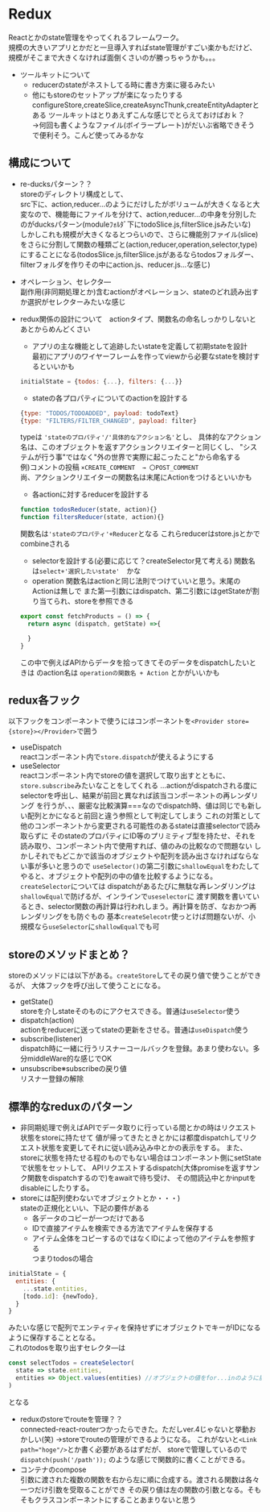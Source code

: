 # Redux
Reactとかのstate管理をやってくれるフレームワーク。  
規模の大きいアプリとかだと一旦導入すればstate管理がすごい楽かもだけど、規模がそこまで大きくなければ面倒くさいのが勝っちゃうかも。。。

- ツールキットについて  
  - reducerのstateがネストしてる時に書き方楽に寝るみたい
  - 他にもstoreのセットアップが楽になったりする  
  configureStore,createSlice,createAsyncThunk,createEntityAdapterとある
  ツールキットはとりあえずこんな感じでとらえておけばおｋ？  
  →何回も書くようなファイル(ボイラープレート)がだいぶ省略できそうで便利そう。こんど使ってみるかな

## 構成について
- re-ducksパターン？？  
storeのディレクトリ構成として、  
src下に、action,reducer...のようにだけしたがボリュームが大きくなると大変なので、機能毎にファイルを分けて、action,reducer...の中身を分別したのがducksパターン(moduleﾌｫﾙﾀﾞ下にtodoSlice.js,filterSlice.jsみたいな)  
しかしこれも規模が大きくなるとつらいので、さらに機能別ファイル(slice)をさらに分割して関数の種類ごと(action,reducer,operation,selector,type)
にすることになる(todosSlice.js,filterSlice.jsがあるならtodosフォルダー、filterフォルダを作りその中にaction.js、reducer.js…な感じ)
- オペレーション、セレクタ―  
副作用(非同期処理とか)含むactionがオペレーション、stateのどれ読み出すか選択がセレクターみたいな感じ

- redux関係の設計について　actionタイプ、関数名の命名しっかりしないとあとからめんどくさい
  - アプリの主な機能として追跡したいstateを定義して初期stateを設計  
  最初にアプリのワイヤーフレームを作ってviewから必要なstateを検討するといいかも
  ```javascript
  initialState = {todos: {...}, filters: {...}}
  ```
  - stateの各プロパティについてのactionを設計する
  ```javascript
  {type: "TODOS/TODOADDED", payload: todoText}
  {type: "FILTERS/FILTER_CHANGED", payload: filter}
  ```
  typeは `'stateのプロパティ'/'具体的なアクション名'`とし、
  具体的なアクション名は、このオブジェクトを返すアクションクリエイターと同じくし、
  "システムが行う事"ではなく"外の世界で実際に起こったこと"から命名する  
  例)コメントの投稿
  `×CREATE_COMMENT  → 〇POST_COMMENT`  
  尚、アクションクリエイターの関数名は末尾にActionをつけるといいかも
  - 各actionに対するreducerを設計する
  ```javascript
  function todosReducer(state, action){}
  function filtersReducer(state, action){}
  ```
  関数名は`'stateのプロパティ'+Reducer`となる
  これらreducerはstore.jsとかでcombineされる
  - selectorを設計する(必要に応じて？createSelector見て考える)
  関数名は`select+'選択したいstate'`　かな
  - operation
  関数名はactionと同じ法則でつけていいと思う。末尾のActionは無しで
  また第一引数にはdispatch、第二引数にはgetStateが割り当てられ、storeを参照できる
  ```javascript
  export const fetchProducts = () => {
    return async (dispatch, getState) =>{

    }
  }
  ```
  この中で例えばAPIからデータを拾ってきてそのデータをdispatchしたいときは
  のaction名は `operationの関数名 + Action` とかがいいかも


## redux各フック
以下フックをコンポーネントで使うにはコンポーネントを`<Provider store={store}></Provider>`で囲う
- useDispatch  
reactコンポーネント内で`store.dispatch`が使えるようにする
- useSelector  
reactコンポーネント内でstoreの値を選択して取り出すとともに、`store.subscribe`みたいなことをしてくれる
…actionがdispatchされる度にselectorを呼出し、結果が前回と異なれば該当コンポーネントの再レンダリング
を行うが、、、厳密な比較演算===なのでdispatch時、値は同じでも新しい配列とかになると前回と違う参照として判定してしまう
これの対策として他のコンポーネントから変更される可能性のあるstateは直接selectorで読み取らずに
そのstateのプロパティにID等のプリミティブ型を持たせ、それを読み取り、コンポーネント内で使用すれば、値のみの比較なので問題ない
しかしそれでもどこかで該当のオブジェクトや配列を読み出さなければならない事が多いと思うので
`useSelector()`の第二引数に`shallowEqual`をわたしてやると、オブジェクトや配列の中の値を比較するようになる。
`createSelector`については
dispatchがあるたびに無駄な再レンダリングは`shallowEqual`で防げるが、インラインで`useselector`に
渡す関数を書いているとき、selector関数の再計算は行われしまう。再計算を防ぎ、なおかつ再レンダリングをも防ぐもの
基本`createSelecotr`使っとけば問題ないが、小規模なら`useSelector`に`shallowEqual`でも可

## storeのメソッドまとめ？
storeのメソッドには以下がある。`createStore`してその戻り値で使うことができるが、
大体フックを呼び出して使うことになる。
- getState()  
storeを介しstateそのものにアクセスできる。普通は`useSelector`使う
- dispatch(action)  
actionをreducerに送ってstateの更新をさせる。普通は`useDispatch`使う
- subscribe(listener)  
dispatch時に一緒に行うリスナーコールバックを登録。あまり使わない。多分middleWare的な感じでOK
- unsubscribe※subscribeの戻り値  
リスナー登録の解除

## 標準的なreduxのパターン
- 非同期処理で例えばAPIでデータ取りに行っている間とかの時はリクエスト状態をstoreに持たせて
値が帰ってきたときとかには都度dispatchしてリクエスト状態を変更してそれに従い読み込み中とかの表示をする。
また、storeに状態を持たせる程のものでもない場合はコンポーネント側にsetStateで状態をセットして、
APIリクエストするdispatch(大体promiseを返すサンク関数をdispatchするので)をawaitで待ち受け、
その間読込中とかinputをdisableにしたりする。
- storeには配列使わないでオブジェクトとか・・・)  
stateの正規化といい、下記の要件がある
  - 各データのコピーが一つだけである
  - IDで直接アイテムを検索できる方法でアイテムを保存する
  - アイテム全体をコピーするのではなくIDによって他のアイテムを参照する  
つまりtodosの場合
```javascript
initialState = {
  entities: {
    ...state.entities,
    [todo.id]: {newTodo},    
  }
}
```
みたいな感じで配列でエンティティを保持せずにオブジェクトでキーがIDになるように保存することとなる。  
これのtodosを取り出すセレクタ―は
```javascript
const selectTodos = createSelector(
  state => state.entities,
  entities => Object.values(entities) //オブジェクトの値をfor...inのように展開できる
)
```
となる
- reduxのstoreでrouteを管理？？  
connected-react-routerつかったらできた。ただしver.4じゃないと挙動おかしい(笑)
→storeでrouteの管理ができるようになる。
これがないと`<Link path="hoge"/>`とか書く必要があるはずだが、
storeで管理しているので`dispatch(push('/path'));`
のような感じで関数的に書くことができる。
- コンテナのcompose  
引数に渡された複数の関数を右から左に順に合成する。渡される関数は各々一つだけ引数を受取ることができ
その戻り値は左の関数の引数となる。そもそもクラスコンポーネントにすることあまりないと思う
